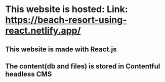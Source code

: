 # This website is hosted: Link: https://beach-resort-using-react.netlify.app/
## This website is made with React.js
## The content(db and files) is stored in Contentful headless CMS
